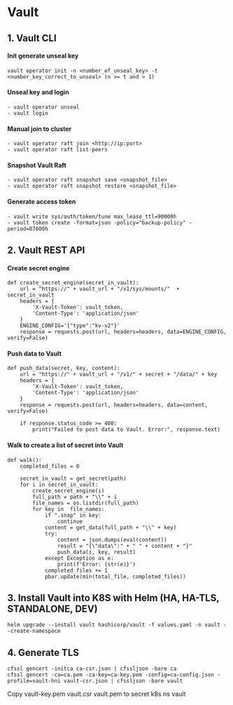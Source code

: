 # Vault
## 1. Vault CLI
#### Init generate unseal key
```
vault operator init -n <number_of_unseal_key> -t <number_key_correct_to_unseal> (n >= t and > 1)
```
#### Unseal key and login
```
- vault operator unseal
- vault login
```
#### Manual join to cluster
```
- vault operator raft join <http://ip:port>
- vault operator raft list-peers
```
#### Snapshot Vault Raft
```
- vault operator raft snapshot save <snapshot_file>
- vault operator raft snapshot restore <snapshot_file>
```
#### Generate access token
```
- vault write sys/auth/token/tune max_lease_ttl=90000h
- vault token create -format=json -policy="backup-policy" -period=87600h
```
## 2. Vault REST API
#### Create secret engine
```
def create_secret_engine(secret_in_vault):
    url = "https://" + vault_url + "/v1/sys/mounts/"  + secret_in_vault
    headers = {
        'X-Vault-Token': vault_token,
        'Content-Type': 'application/json'
    }
    ENGINE_CONFIG='{"type":"kv-v2"}'
    response = requests.post(url, headers=headers, data=ENGINE_CONFIG, verify=False)
```
#### Push data to Vault
```
def push_data(secret, key, content):
    url = "https://" + vault_url + "/v1/" + secret + "/data/" + key
    headers = {
        'X-Vault-Token': vault_token,
        'Content-Type': 'application/json'
    }
    response = requests.post(url, headers=headers, data=content, verify=False)
    
    if response.status_code >= 400:
        print("Failed to post data to Vault. Error:", response.text)
```
#### Walk to create a list of secret into Vault
```
def walk():
    completed_files = 0

    secret_in_vault = get_secret(path)
    for i in secret_in_vault:
        create_secret_engine(i)
        full_path = path + "\\" + i
        file_names = os.listdir(full_path)
        for key in  file_names:
            if ".snap" in key:
                continue
            content = get_data(full_path + "\\" + key)
            try:
                content = json.dumps(eval(content))
                result = "{\"data\":" + " " + content + "}"
                push_data(i, key, result)
            except Exception as e:
                print(f'Error: {str(e)}')
            completed_files += 1
            pbar.update(min(total_file, completed_files))
```
## 3. Install Vault into K8S with Helm (HA, HA-TLS, STANDALONE, DEV)
```
helm upgrade --install vault hashicorp/vault -f values.yaml -n vault --create-namespace
```
## 4. Generate TLS
```
cfssl gencert -initca ca-csr.json | cfssljson -bare ca
cfssl gencert -ca=ca.pem -ca-key=ca-key.pem -config=ca-config.json -profile=vault-hni vault-csr.json | cfssljson -bare vault
```
Copy vault-key.pem  vault.csr  vault.pem to secret k8s ns vault

